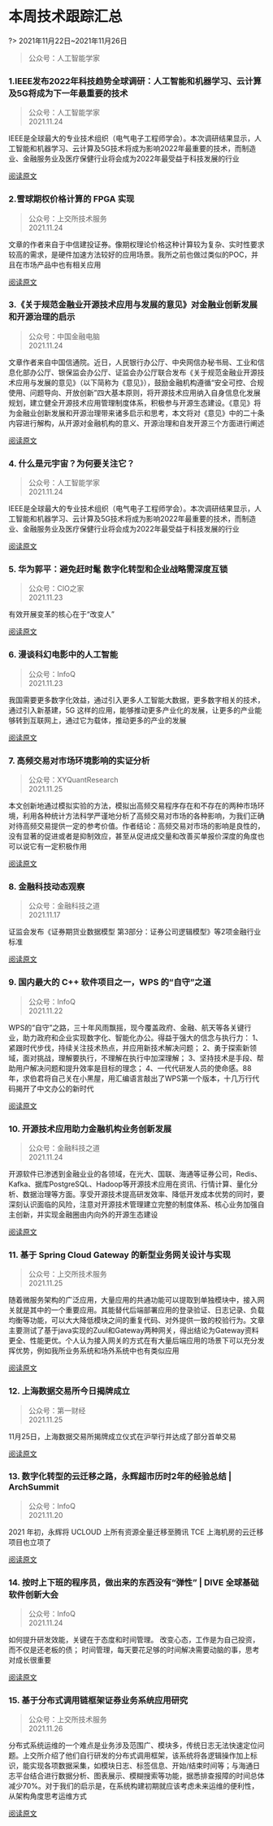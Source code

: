 # 本周技术跟踪汇总

?> 2021年11月22日~2021年11月26日  

> 公众号：人工智能学家  

### 1.IEEE发布2022年科技趋势全球调研：人工智能和机器学习、云计算及5G将成为下一年最重要的技术

> 公众号：人工智能学家  
> 2021.11.24

IEEE是全球最大的专业技术组织（电气电子工程师学会）。本次调研结果显示，人工智能和机器学习、云计算及5G技术将成为影响2022年最重要的技术，而制造业、金融服务业及医疗保健行业将会成为2022年最受益于科技发展的行业

[阅读原文](https://mp.weixin.qq.com/s/VdyrOQ5E8O0ZxIWasHFwSg)

### 2.雪球期权价格计算的 FPGA 实现

> 公众号：上交所技术服务  
> 2021.11.24

文章的作者来自于中信建投证券。像期权理论价格这种计算较为复杂、实时性要求较高的需求，是硬件加速方法较好的应用场景。我所之前也做过类似的POC，并且在市场产品中也有相关应用

[阅读原文](https://mp.weixin.qq.com/s/L0kC7O1HElwkZ5zQMn29Dg)

### 3.《关于规范金融业开源技术应用与发展的意见》对金融业创新发展和开源治理的启示

> 公众号：中国金融电脑  
> 2021.11.24

文章作者来自中国信通院。近日，人民银行办公厅、中央网信办秘书局、工业和信息化部办公厅、银保监会办公厅、证监会办公厅联合发布《关于规范金融业开源技术应用与发展的意见》（以下简称为《意见》），鼓励金融机构遵循“安全可控、合规使用、问题导向、开放创新”四大基本原则，将开源技术应用纳入自身信息化发展规划，建立健全开源技术应用管理制度体系，积极参与开源生态建设。《意见》将为金融业创新发展和开源治理带来诸多启示和思考，本文将对《意见》中的二十条内容进行解构，从开源对金融机构的意义、开源治理和自发开源三个方面进行阐述

[阅读原文](https://mp.weixin.qq.com/s/eifvfcHJuUMhXnIe9BMt2g)

### 4. 什么是元宇宙？为何要关注它？

> 公众号：人工智能学家  
> 2021.11.24

IEEE是全球最大的专业技术组织（电气电子工程师学会）。本次调研结果显示，人工智能和机器学习、云计算及5G技术将成为影响2022年最重要的技术，而制造业、金融服务业及医疗保健行业将会成为2022年最受益于科技发展的行业

[阅读原文](https://mp.weixin.qq.com/s/VdyrOQ5E8O0ZxIWasHFwSg)

### 5. 华为郭平：避免赶时髦 数字化转型和企业战略需深度互锁

> 公众号：CIO之家  
> 2021.11.23

有效开展变革的核心在于“改变人”

[阅读原文](https://mp.weixin.qq.com/s/3udpTYvIH6I9Ds3Y_N4WHg)

### 6. 漫谈科幻电影中的人工智能

> 公众号：InfoQ  
> 2021.11.23

我国需要更多数字化效益，通过引入更多人工智能大数据，更多数字相关的技术，通过引入新基建，5G 这样的应用，能够推动更多产业化的发展，让更多的产业能够转到互联网上，通过它为载体，推动更多的产业的发展

[阅读原文](https://mp.weixin.qq.com/s/e0CyzZNSsDKyszdVBMYVkg)

### 7. 高频交易对市场环境影响的实证分析

> 公众号：XYQuantResearch  
> 2021.11.25

本文创新地通过模拟实验的方法，模拟出高频交易程序存在和不存在的两种市场环境，利用各种统计方法科学严谨地分析了高频交易对市场的各种影响，为我们正确对待高频交易提供一定的参考价值。作者结论：高频交易对市场的影响是良性的，没有显著的促进或者是抑制效应，甚至从促进成交量和改善买单报价深度的角度也可以说它有一定积极作用

[阅读原文](https://mp.weixin.qq.com/s/HZG56LExSbbezEqtUYNk2g)

### 8. 金融科技动态观察

> 公众号：金融科技之道  
> 2021.11.17

证监会发布《证券期货业数据模型 第3部分：证券公司逻辑模型》等2项金融行业标准

[阅读原文](https://mp.weixin.qq.com/s/Mi5-qjZB1lL5RCUyEh5iTQ)

### 9. 国内最大的 C++ 软件项目之一，WPS 的“自守”之道

> 公众号：InfoQ  
> 2021.11.22

WPS的“自守”之路，三十年风雨飘摇，现今覆盖政府、金融、航天等各关键行业，助力政府和企业实现数字化、智能化办公。得益于强大的信念与执行力：
1、紧跟时代步伐，持续关注技术热点，并应用新技术解决问题；
2、勇于探索新领域，面对挑战，理解要执行，不理解在执行中加深理解；
3、坚持技术是手段、帮助用户解决问题和提升效率是目标的理念；
4、一代代研发人员的使命感。88年，求伯君将自己关在小黑屋，用汇编语言敲出了WPS第一个版本，十几万行代码揭开了中文办公的新时代

[阅读原文](https://mp.weixin.qq.com/s/VdyrOQ5E8O0ZxIWasHFwSg)

### 10. 开源技术应用助力金融机构业务创新发展

> 公众号：金融科技之道  
> 2021.11.24

开源软件已渗透到金融业业的各领域，在光大、国联、海通等证券公司，Redis、Kafka、据库PostgreSQL、Hadoop等开源技术应用在资讯、行情计算、量化分析、数据治理等方面。享受开源技术提高研发效率、降低开发成本优势的同时，要深刻认识面临的风险，注意对开源技术管理建立完整的制度体系、核心业务加强自主创新，并实现金融圈由内向外的开源生态建设

[阅读原文](https://mp.weixin.qq.com/s/Z0G7dICLlfj-h6JsVPFbOQ)

### 11. 基于 Spring Cloud Gateway 的新型业务网关设计与实现

> 公众号：上交所技术服务  
> 2021.11.25

随着微服务架构的广泛应用，大量应用的共通功能可以提取到单独模块中，接入网关就是其中的一个重要应用。其能替代后端部署应用的登录验证、日志记录、负载均衡等功能，可以大大降低模块之间的重复代码、对外提供一致的校验行为。文章主要测试了基于java实现的Zuul和Gateway两种网关，得出结论为Gateway资料更全、性能更优。个人认为接入网关的方式在有大量后端应用的场景下可以充分发挥优势，例如我所业务系统和场外系统中也有类似应用

[阅读原文](https://mp.weixin.qq.com/s/p-X7NgGPTifod4koeRVz-A)

### 12. 上海数据交易所今日揭牌成立

> 公众号：第一财经  
> 2021.11.25

11月25日，上海数据交易所揭牌成立仪式在沪举行并达成了部分首单交易

[阅读原文](https://mp.weixin.qq.com/s/VdyrOQ5E8O0ZxIWasHFwSg)

### 13. 数字化转型的云迁移之路，永辉超市历时2年的经验总结 | ArchSummit

> 公众号：InfoQ  
> 2021.11.20

2021 年初，永辉将 UCLOUD 上所有资源全量迁移至腾讯 TCE 上海机房的云迁移项目也立项了

[阅读原文](https://mp.weixin.qq.com/s/qnl9uYsSaJhlG1Sv_LtURg)

### 14. 按时上下班的程序员，做出来的东西没有“弹性” | DIVE 全球基础软件创新大会

> 公众号：InfoQ  
> 2021.11.24

如何提升研发效能，关键在于态度和时间管理。
改变心态，工作是为自己投资，而不仅是还老板的债；
时间管理，每天要花足够的时间解决需要动脑的事，思考对成长很重要

[阅读原文](https://mp.weixin.qq.com/s/X37R0THH0lwr7Dn30W3nug)

### 15. 基于分布式调用链框架证券业务系统应用研究

> 公众号：上交所技术服务  
> 2021.11.26

分布式系统运维的一个难点是业务涉及范围广、模块多，传统日志无法快速定位问题。上交所介绍了他们自行研发的分布式调用框架，该系统将各逻辑操作加上标识，能实现各项数据采集，如模块日志、标签信息、开始/结束时间等；与海通日志平台结合进行数据分析、图表展示、模糊搜索等功能，据悉排查报障的时间总体减少70%。对于我们的启示是，在系统构建初期就应该考虑未来运维的便利性，从架构角度思考运维方式

[阅读原文](https://mp.weixin.qq.com/s/jO2Q5G8Sf1UwXJ-ge9ya9w)

